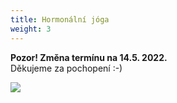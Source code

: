 ```yaml
---
title: Hormonální jóga
weight: 3
---
```

**Pozor!  Změna termínu na 14.5. 2022.**\
Děkujeme za pochopení :-)

![](/images/uploads/baner_hormonalka-3-.jpg)